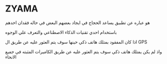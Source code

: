 # ZYAMA

هو عباره عن تطبيق يساعد الحجاج في ايجاد بعضهم البعض في حاله فقدان احدهم 

باستخدام احدي تقنيات الذكاء الاصطناعي والتعرف علي الوجوه 

 اذا كان المفقود بمتلك هاتف ذكي حينها سوف يتم العثور عليه عن طريق ال GPS
 
 واذ لم يكن يمتلك هاتف ذكي سوف يتم العثور عليه عن طريق الكاميرات المثبته في جميع الانحاء 
 
 

